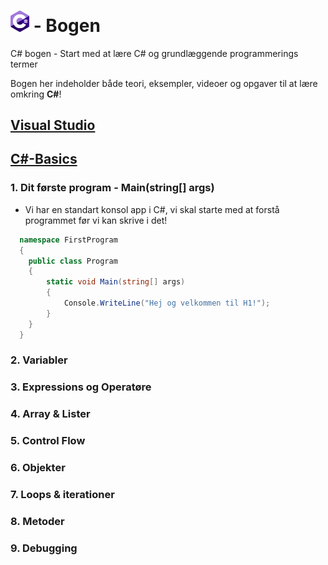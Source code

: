 # <img src="./Assets/Images/CSharp.png" alt="CSharpLogo" width="30"/> **- Bogen**

C# bogen - Start med at lære C# og grundlæggende programmerings termer

Bogen her indeholder både teori, eksempler, videoer og opgaver til at lære omkring **C#**!

## [Visual Studio](./VisualStudio)

## [C#-Basics](./CSharpBasics)

### 1. Dit første program - Main(string[] args)

- Vi har en standart konsol app i C#, vi skal starte med at forstå programmet før vi kan skrive i det!

```c#
  namespace FirstProgram
  {
    public class Program
    {
        static void Main(string[] args)
        {
            Console.WriteLine("Hej og velkommen til H1!");
        }
    }
  }
```

### 2. Variabler

### 3. Expressions og Operatøre

### 4. Array & Lister

### 5. Control Flow

### 6. Objekter

### 7. Loops & iterationer

### 8. Metoder

### 9. Debugging
